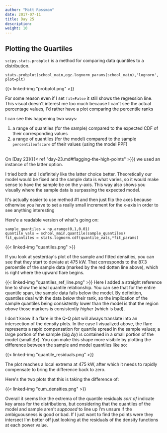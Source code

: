 ```yaml
---
author: "Matt Rossman"
date: 2017-07-11
title: Day 25
description: 
weight: 10
---
```


## Plotting the Quartiles
`scipy.stats.probplot` is a method for comparing data quantiles to a distribution.

	stats.probplot(school_main,egz.lognorm_params(school_main),'lognorm', plot=plt)

{{< linked-img "probplot.png" >}}

For some reason even if I set `fit=False` it still shows the regression line. This visual doesn't interest me too much because I can't see the actual percentage values, I'd rather have a plot comparing the percentile ranks

I can see this happening two ways:

1. a range of quantiles (for the sample) compared to the expected CDF of their corresponding values
2. a range of quantiles (for the model) compared to the sample `percentileofscore` of their values (using the model PPF)

<br>
On [Day 23]({{< ref "day-23.md#flagging-the-high-points" >}}) we used an instance of the latter option.

I tried both and I definitely like the latter choice better. Theoretically our model would be fixed and the sample data is what varies, so it would make sense to have the sample be on the y-axis. This way also shows you visually where the sample data is surpassing the expected model.

It's actually easier to use method #1 and then just flip the axes because otherwise you have to set a really small increment for the x-axis in order to see anything interesting

Here'e a readable version of what's going on:

	sample_quantiles = np.arange(0,1,0.01)
	quantile_vals = school_main.quantile(sample_quantiles)
	fit_quantiles = stats.lognorm.cdf(quantile_vals,*fit_params)


{{< linked-img "quantiles.png" >}}

If you look at yesterday's plot of the sample and fitted densities, you can see that they start to deviate at 475 kW. That corresponds to the 87.3 percentile of the sample data (marked by the red dotten line above), which is right where the upward flare begins.


{{< linked-img "quantiles_ref_line.png" >}}
Here I added a straight reference line to show the ideal quantile relationship. You can see that for the entire quantile span, the sample data falls below the model. By definition, quantiles deal with the data *below* their rank, so the implication of the sample quantiles being consistently lower than the model is that the region *above* those markers is consistently *higher* (which is bad).

I don't know if a flare in the Q-Q plot will always translate into an intersection of the density plots. In the case I visualized above, the flare represents a rapid compensation for quartile spread in the sample values; a large portion of the sample (big $\Delta y$) is contained in a small portion of the model (small $\Delta x$). You can make this shape more visibile by plotting the difference between the sample and model quantiles like so:

{{< linked-img "quantile_residuals.png" >}}

The plot reaches a local extrema at 475 kW, after which it needs to rapidly compensate to bring the difference back to zero.

Here's the two plots that this is taking the difference of:

{{< linked-img "cum_densities.png" >}}

Overall it seems like the extrema of the quantile residuals *sort of* indicate key areas for the distributions, but considering that the quantiles of the model and sample aren't *supposed* to line up I'm unsure if the ambiguousness is good or bad. If I just want to find the points were they intersect I'm better off just looking at the residuals of the density functions at each power value.
